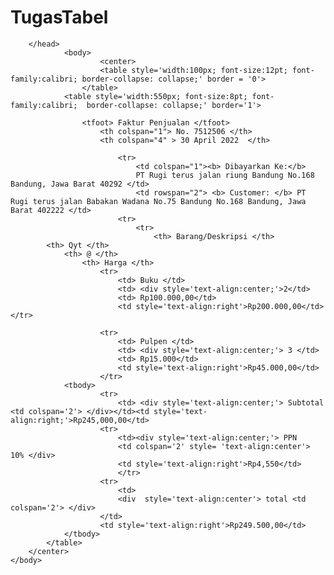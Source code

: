 # TugasTabel
<html>
<head>
<title>Faktur Penjualan</title>

<style>
#tabel
{font-size:15px; border-collapse:collapse;}
#tabel  td{padding-left:5px; border: 1px solid black;}
</style>
		</head>
				<body>
						<center>
						<table style='width:100px; font-size:12pt; font-family:calibri; border-collapse: collapse;' border = '0'>
					</table>
				<table style='width:550px; font-size:8pt; font-family:calibri;  border-collapse: collapse;' border='1'>

					<tfoot> Faktur Penjualan </tfoot>
						<th colspan="1"> No. 7512506 </th>
						<th colspan="4" > 30 April 2022  </th>
	
							<tr>
								<td colspan="1"><b> Dibayarkan Ke:</b> 
								PT Rugi terus jalan riung Bandung No.168 Bandung, Jawa Barat 40292 </td>
								<td rowspan="2"> <b> Customer: </b> PT Rugi terus jalan Babakan Wadana No.75 Bandung No.168 Bandung, Jawa Barat 402222 </td>
							<tr>
								<tr>
									<th> Barang/Deskripsi </th>
			<th> Qyt </th>
				<th> @ </th>
					<th> Harga </th>
						<tr> 
							<td> Buku </td>
							<td> <div style='text-align:center;'>2</td>
							<td> Rp100.000,00</td>
							<td style='text-align:right'>Rp200.000,00</td></tr>

						<tr>
							<td> Pulpen </td>
							<td> <div style='text-align:center;'> 3 </td>
							<td> Rp15.000</td>
							<td style='text-align:right'>Rp45.000,00</td>
						</tr>
				<tbody>
						<tr>
							<td> <div style='text-align:center;'> Subtotal <td colspan='2'> </div></td><td style='text-align:right;'>Rp245,000,00</td>
						<tr>
							<td><div style='text-align:center;'> PPN 
							<td colspan='2' style= 'text-align:center'> 10% </div>
							<td style='text-align:right'>Rp4,550</td>
							</tr>
						<tr>
							<td>
							<div  style='text-align:center'> total <td colspan='2'> </div>
						</td>
						<td style='text-align:right'>Rp249.500,00</td>
				</tbody>
			</table>
		</center>
	</body>
</html>
